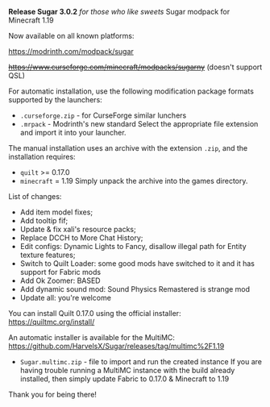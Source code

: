 **Release Sugar 3.0.2**
_for those who like sweets_
Sugar modpack for Minecraft 1.19

Now available on all known platforms:

https://modrinth.com/modpack/sugar

~~https://www.curseforge.com/minecraft/modpacks/sugarny~~ (doesn't support QSL)

For automatic installation, use the following modification package formats supported by the launchers:
+ `.curseforge.zip` - for CurseForge similar lunchers
+ `.mrpack` - Modrinth's new standard
Select the appropriate file extension and import it into your launcher.

The manual installation uses an archive with the extension `.zip`, and the installation requires:
+ `quilt` >= 0.17.0
+ `minecraft` = 1.19
Simply unpack the archive into the games directory.

List of changes:
+ Add item model fixes;
+ Add tooltip fif;
+ Update & fix xali's resource packs;
+ Replace DCCH to More Chat History;
+ Edit configs: Dynamic Lights to Fancy, disallow illegal path for Entity texture features;
+ Switch to Quilt Loader: some good mods have switched to it and it has support for Fabric mods
+ Add Ok Zoomer: BASED
+ Add dynamic sound mod: Sound Physics Remastered is strange mod
+ Update all: you're welcome


You can install Quilt 0.17.0 using the official installer: 
https://quiltmc.org/install/

An automatic installer is available for the MultiMC:
https://github.com/HarvelsX/Sugar/releases/tag/multimc%2F1.19
+ `Sugar.multimc.zip` -  file to import and run the created instance
If you are having trouble running a MultiMC instance with the build already installed,
then simply update Fabric to 0.17.0 & Minecraft to 1.19

Thank you for being there!